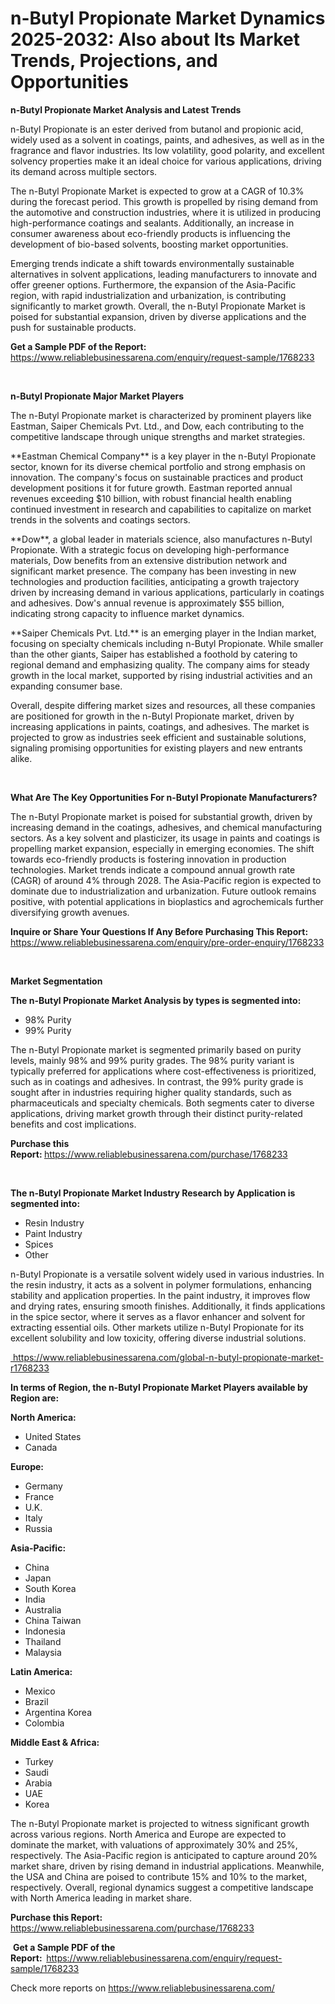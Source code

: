<p><h1>n-Butyl Propionate Market Dynamics 2025-2032: Also about Its Market Trends, Projections, and Opportunities</h1></p><p><strong>n-Butyl Propionate Market Analysis and Latest Trends</strong></p>
<p><p>n-Butyl Propionate is an ester derived from butanol and propionic acid, widely used as a solvent in coatings, paints, and adhesives, as well as in the fragrance and flavor industries. Its low volatility, good polarity, and excellent solvency properties make it an ideal choice for various applications, driving its demand across multiple sectors. </p><p>The n-Butyl Propionate Market is expected to grow at a CAGR of 10.3% during the forecast period. This growth is propelled by rising demand from the automotive and construction industries, where it is utilized in producing high-performance coatings and sealants. Additionally, an increase in consumer awareness about eco-friendly products is influencing the development of bio-based solvents, boosting market opportunities. </p><p>Emerging trends indicate a shift towards environmentally sustainable alternatives in solvent applications, leading manufacturers to innovate and offer greener options. Furthermore, the expansion of the Asia-Pacific region, with rapid industrialization and urbanization, is contributing significantly to market growth. Overall, the n-Butyl Propionate Market is poised for substantial expansion, driven by diverse applications and the push for sustainable products.</p></p>
<p><strong>Get a Sample PDF of the Report:&nbsp;</strong> <a href="https://www.reliablebusinessarena.com/enquiry/request-sample/1768233?utm_campaign=2202&utm_medium=2&utm_source=Github&utm_content=ia&utm_term=02022025&utm_id=n-butyl-propionate">https://www.reliablebusinessarena.com/enquiry/request-sample/1768233</a></p>
<p>&nbsp;</p>
<p><strong>n-Butyl Propionate Major Market Players</strong></p>
<p><p>The n-Butyl Propionate market is characterized by prominent players like Eastman, Saiper Chemicals Pvt. Ltd., and Dow, each contributing to the competitive landscape through unique strengths and market strategies.</p><p>**Eastman Chemical Company** is a key player in the n-Butyl Propionate sector, known for its diverse chemical portfolio and strong emphasis on innovation. The company's focus on sustainable practices and product development positions it for future growth. Eastman reported annual revenues exceeding $10 billion, with robust financial health enabling continued investment in research and capabilities to capitalize on market trends in the solvents and coatings sectors.</p><p>**Dow**, a global leader in materials science, also manufactures n-Butyl Propionate. With a strategic focus on developing high-performance materials, Dow benefits from an extensive distribution network and significant market presence. The company has been investing in new technologies and production facilities, anticipating a growth trajectory driven by increasing demand in various applications, particularly in coatings and adhesives. Dow's annual revenue is approximately $55 billion, indicating strong capacity to influence market dynamics.</p><p>**Saiper Chemicals Pvt. Ltd.** is an emerging player in the Indian market, focusing on specialty chemicals including n-Butyl Propionate. While smaller than the other giants, Saiper has established a foothold by catering to regional demand and emphasizing quality. The company aims for steady growth in the local market, supported by rising industrial activities and an expanding consumer base.</p><p>Overall, despite differing market sizes and resources, all these companies are positioned for growth in the n-Butyl Propionate market, driven by increasing applications in paints, coatings, and adhesives. The market is projected to grow as industries seek efficient and sustainable solutions, signaling promising opportunities for existing players and new entrants alike.</p></p>
<p>&nbsp;</p>
<p><strong>What Are The Key Opportunities For n-Butyl Propionate Manufacturers?</strong></p>
<p><p>The n-Butyl Propionate market is poised for substantial growth, driven by increasing demand in the coatings, adhesives, and chemical manufacturing sectors. As a key solvent and plasticizer, its usage in paints and coatings is propelling market expansion, especially in emerging economies. The shift towards eco-friendly products is fostering innovation in production technologies. Market trends indicate a compound annual growth rate (CAGR) of around 4% through 2028. The Asia-Pacific region is expected to dominate due to industrialization and urbanization. Future outlook remains positive, with potential applications in bioplastics and agrochemicals further diversifying growth avenues.</p></p>
<p><strong>Inquire or Share Your Questions If Any Before Purchasing This Report:</strong> <a href="https://www.reliablebusinessarena.com/enquiry/pre-order-enquiry/1768233?utm_campaign=2202&utm_medium=2&utm_source=Github&utm_content=ia&utm_term=02022025&utm_id=n-butyl-propionate">https://www.reliablebusinessarena.com/enquiry/pre-order-enquiry/1768233</a></p>
<p>&nbsp;</p>
<p><strong>Market Segmentation</strong></p>
<p><strong>The n-Butyl Propionate Market Analysis by types is segmented into:</strong></p>
<p><ul><li>98% Purity</li><li>99% Purity</li></ul></p>
<p><p>The n-Butyl Propionate market is segmented primarily based on purity levels, mainly 98% and 99% purity grades. The 98% purity variant is typically preferred for applications where cost-effectiveness is prioritized, such as in coatings and adhesives. In contrast, the 99% purity grade is sought after in industries requiring higher quality standards, such as pharmaceuticals and specialty chemicals. Both segments cater to diverse applications, driving market growth through their distinct purity-related benefits and cost implications.</p></p>
<p><strong>Purchase this Report:&nbsp;</strong><a href="https://www.reliablebusinessarena.com/purchase/1768233?utm_campaign=2202&utm_medium=2&utm_source=Github&utm_content=ia&utm_term=02022025&utm_id=n-butyl-propionate">https://www.reliablebusinessarena.com/purchase/1768233</a></p>
<p>&nbsp;</p>
<p><strong>The n-Butyl Propionate Market Industry Research by Application is segmented into:</strong></p>
<p><ul><li>Resin Industry</li><li>Paint Industry</li><li>Spices</li><li>Other</li></ul></p>
<p><p>n-Butyl Propionate is a versatile solvent widely used in various industries. In the resin industry, it acts as a solvent in polymer formulations, enhancing stability and application properties. In the paint industry, it improves flow and drying rates, ensuring smooth finishes. Additionally, it finds applications in the spice sector, where it serves as a flavor enhancer and solvent for extracting essential oils. Other markets utilize n-Butyl Propionate for its excellent solubility and low toxicity, offering diverse industrial solutions.</p></p>
<p><a href="https://www.reliablebusinessarena.com/global-n-butyl-propionate-market-r1768233?utm_campaign=2202&utm_medium=2&utm_source=Github&utm_content=ia&utm_term=02022025&utm_id=n-butyl-propionate">&nbsp;https://www.reliablebusinessarena.com/global-n-butyl-propionate-market-r1768233</a></p>
<p><strong>In terms of Region, the n-Butyl Propionate Market Players available by Region are:</strong></p>
<p>
    <p> <strong> North America: </strong>
        <ul>
            <li>United States</li>
            <li>Canada</li>
        </ul>
        </p> 
    <p> <strong> Europe: </strong>
        <ul>
            <li>Germany</li>
            <li>France</li>
            <li>U.K.</li>
            <li>Italy</li>
            <li>Russia</li>
        </ul>
        </p> 
    <p> <strong> Asia-Pacific: </strong>
        <ul>
            <li>China</li>
            <li>Japan</li>
            <li>South Korea</li>
            <li>India</li>
            <li>Australia</li>
            <li>China Taiwan</li>
            <li>Indonesia</li>
            <li>Thailand</li>
            <li>Malaysia</li>
        </ul>
        </p> 
    <p> <strong> Latin America: </strong>
        <ul>
            <li>Mexico</li>
            <li>Brazil</li>
            <li>Argentina Korea</li>
            <li>Colombia</li>
        </ul>
        </p> 
    <p> <strong> Middle East & Africa: </strong>
        <ul>
            <li>Turkey</li>
            <li>Saudi</li>
            <li>Arabia</li>
            <li>UAE</li>
            <li>Korea</li>
        </ul>
    </p>
    </p>
<p><p>The n-Butyl Propionate market is projected to witness significant growth across various regions. North America and Europe are expected to dominate the market, with valuations of approximately 30% and 25%, respectively. The Asia-Pacific region is anticipated to capture around 20% market share, driven by rising demand in industrial applications. Meanwhile, the USA and China are poised to contribute 15% and 10% to the market, respectively. Overall, regional dynamics suggest a competitive landscape with North America leading in market share.</p></p>
<p><strong>Purchase this Report: </strong><a href="https://www.reliablebusinessarena.com/purchase/1768233?utm_campaign=2202&utm_medium=2&utm_source=Github&utm_content=ia&utm_term=02022025&utm_id=n-butyl-propionate">https://www.reliablebusinessarena.com/purchase/1768233</a></p>
<p>&nbsp;<strong>Get a Sample PDF of the Report:&nbsp;&nbsp;</strong><a href="https://www.reliablebusinessarena.com/enquiry/request-sample/1768233?utm_campaign=2202&utm_medium=2&utm_source=Github&utm_content=ia&utm_term=02022025&utm_id=n-butyl-propionate">https://www.reliablebusinessarena.com/enquiry/request-sample/1768233</a></p>
<p><strong></strong></p>
<p>Check more reports on <a href="https://www.reliablebusinessarena.com/?utm_campaign=2202&utm_medium=2&utm_source=Github&utm_content=ia&utm_term=02022025&utm_id=n-butyl-propionate">https://www.reliablebusinessarena.com/</a></p>
